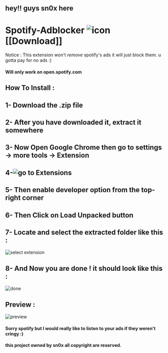 ## hey!! guys sn0x here 

# Spotify-Adblocker ![icon](icon16.png) [[Download]]
 Notice : This extension won't *remove* spotify's ads it will just block them. u gotta pay for no ads :)      
 
 #### Will only work on open.spotify.com          
 
 ## How To Install :

 ## 1- Download the .zip file

 ## 2- After you have downloaded it, extract it somewhere

 ## 3- Now Open Google Chrome then go to settings -> more tools -> Extension                 

 ## 4-![go to Extensions](readmeAssets/step1.png)     

 ## 5- Then enable developer option from the top-right corner     

 ## 6- Then Click on Load Unpacked button         

 ## 7- Locate and select the extracted folder like this :             
 ![select extension](readmeAssets/step2.png)    

 ## 8- And Now you are done ! it should look like this :             
 ![done](readmeAssets/step3.png)                
                    
## Preview :
![preview](readmeAssets/preview.gif)                
                    
                    
#### Sorry spotify but I would really like to listen to your ads if they weren't cringy :)
#### this project owned by sn0x all copyright are reserved.

